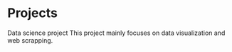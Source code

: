 # Projects
Data science project
This project mainly focuses on data visualization and web scrapping.
